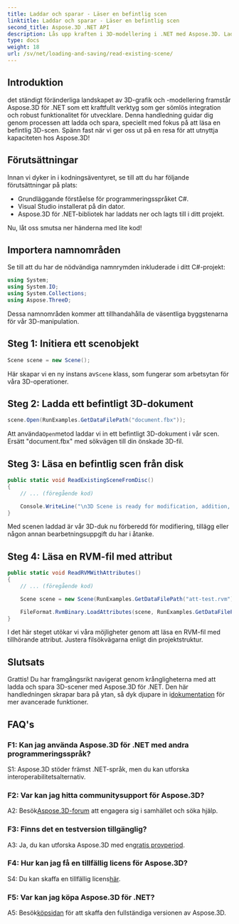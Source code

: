 ```yaml
---
title: Laddar och sparar - Läser en befintlig scen
linktitle: Laddar och sparar - Läser en befintlig scen
second_title: Aspose.3D .NET API
description: Lås upp kraften i 3D-modellering i .NET med Aspose.3D. Ladda, spara och manipulera scener utan ansträngning. Dyk in i en värld av gränslösa möjligheter.
type: docs
weight: 18
url: /sv/net/loading-and-saving/read-existing-scene/
---
```

## Introduktion

det ständigt föränderliga landskapet av 3D-grafik och -modellering framstår Aspose.3D för .NET som ett kraftfullt verktyg som ger sömlös integration och robust funktionalitet för utvecklare. Denna handledning guidar dig genom processen att ladda och spara, speciellt med fokus på att läsa en befintlig 3D-scen. Spänn fast när vi ger oss ut på en resa för att utnyttja kapaciteten hos Aspose.3D!

## Förutsättningar

Innan vi dyker in i kodningsäventyret, se till att du har följande förutsättningar på plats:

- Grundläggande förståelse för programmeringsspråket C#.
- Visual Studio installerat på din dator.
- Aspose.3D för .NET-bibliotek har laddats ner och lagts till i ditt projekt.

Nu, låt oss smutsa ner händerna med lite kod!

## Importera namnområden

Se till att du har de nödvändiga namnrymden inkluderade i ditt C#-projekt:

```csharp
using System;
using System.IO;
using System.Collections;
using Aspose.ThreeD;
```

Dessa namnområden kommer att tillhandahålla de väsentliga byggstenarna för vår 3D-manipulation.

## Steg 1: Initiera ett scenobjekt

```csharp
Scene scene = new Scene();
```

 Här skapar vi en ny instans av`Scene` klass, som fungerar som arbetsytan för våra 3D-operationer.

## Steg 2: Ladda ett befintligt 3D-dokument

```csharp
scene.Open(RunExamples.GetDataFilePath("document.fbx"));
```

 Att använda`Open`metod laddar vi in ett befintligt 3D-dokument i vår scen. Ersätt "document.fbx" med sökvägen till din önskade 3D-fil.

## Steg 3: Läsa en befintlig scen från disk

```csharp
public static void ReadExistingSceneFromDisc()
{
    // ... (föregående kod)

    Console.WriteLine("\n3D Scene is ready for modification, addition, or processing purposes.");
}
```

Med scenen laddad är vår 3D-duk nu förberedd för modifiering, tillägg eller någon annan bearbetningsuppgift du har i åtanke.

## Steg 4: Läsa en RVM-fil med attribut

```csharp
public static void ReadRVMWithAttributes()
{
    // ... (föregående kod)

    Scene scene = new Scene(RunExamples.GetDataFilePath("att-test.rvm"));

    FileFormat.RvmBinary.LoadAttributes(scene, RunExamples.GetDataFilePath("att-test.att"));
}
```

I det här steget utökar vi våra möjligheter genom att läsa en RVM-fil med tillhörande attribut. Justera filsökvägarna enligt din projektstruktur.

## Slutsats

 Grattis! Du har framgångsrikt navigerat genom krångligheterna med att ladda och spara 3D-scener med Aspose.3D för .NET. Den här handledningen skrapar bara på ytan, så dyk djupare in i[dokumentation](https://reference.aspose.com/3d/net/) för mer avancerade funktioner.

## FAQ's

### F1: Kan jag använda Aspose.3D för .NET med andra programmeringsspråk?

S1: Aspose.3D stöder främst .NET-språk, men du kan utforska interoperabilitetsalternativ.

### F2: Var kan jag hitta communitysupport för Aspose.3D?

 A2: Besök[Aspose.3D-forum](https://forum.aspose.com/c/3d/18) att engagera sig i samhället och söka hjälp.

### F3: Finns det en testversion tillgänglig?

A3: Ja, du kan utforska Aspose.3D med en[gratis provperiod](https://releases.aspose.com/).

### F4: Hur kan jag få en tillfällig licens för Aspose.3D?

 S4: Du kan skaffa en tillfällig licens[här](https://purchase.aspose.com/temporary-license/).

### F5: Var kan jag köpa Aspose.3D för .NET?

A5: Besök[köpsidan](https://purchase.aspose.com/buy) för att skaffa den fullständiga versionen av Aspose.3D.